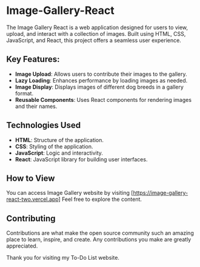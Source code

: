 # Image-Gallery-React

The Image Gallery React is a web application designed for users to view, upload, and interact with a collection of images. Built using HTML, CSS, JavaScript, and React, this project offers a seamless user experience.

## Key Features:

- **Image Upload**: Allows users to contribute their images to the gallery.
- **Lazy Loading**: Enhances performance by loading images as needed.
- **Image Display**: Displays images of different dog breeds in a gallery format.
- **Reusable Components**: Uses React components for rendering images and their names.

## Technologies Used

- **HTML**: Structure of the application.
- **CSS**: Styling of the application.
- **JavaScript**: Logic and interactivity.
- **React**: JavaScript library for building user interfaces.
  
## How to View

You can access Image Gallery website by visiting [https://image-gallery-react-two.vercel.app] Feel free to explore the content.

## Contributing

Contributions are what make the open source community such an amazing place to learn, inspire, and create. Any contributions you make are greatly appreciated. 

Thank you for visiting my To-Do List website.

